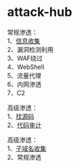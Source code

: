 # attack-hub

常规渗透：  
1、[信息收集](https://github.com/ybdt/attack-hub/blob/main/%E4%BF%A1%E6%81%AF%E6%94%B6%E9%9B%86.md)  
2、漏洞检测利用  
3、WAF绕过  
4、WebShell  
5、流量代理  
6、内网渗透  
7、C2

高级渗透：  
1、[找源码](https://github.com/ybdt/attack-hub/blob/main/%E6%89%BE%E6%BA%90%E7%A0%81%E6%80%9D%E8%B7%AF.md)  
2、[代码审计](https://github.com/ybdt/audit-hub)

高级渗透：  
1、[子域名收集](https://github.com/ybdt/attack-hub/blob/main/%E5%AD%90%E5%9F%9F%E5%90%8D%E6%94%B6%E9%9B%86.md)  
2、常规渗透
